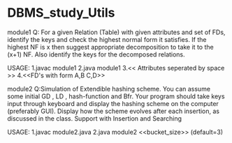# DBMS_study_Utils

module1
Q: For a given Relation (Table) with given attributes and set of FDs, identify the keys and check
the highest normal form it satisfies. If the highest NF is x then suggest appropriate
decomposition to take it to the (x+1) NF. Also identify the keys for the decomposed relations.

USAGE:
1.javac module1
2.java module1
3.<< Attributes seperated by space >>
4.<<FD's with form A,B C,D>>

module2
Q:Simulation of Extendible hashing scheme.
You can assume some initial GD , LD , hash-function and Bfr.
Your program should take keys input through keyboard and display the hashing scheme on
the computer (preferably GUI). Display how the scheme evolves after each insertion, as
discussed in the class.
Support with Insertion and Searching

USAGE:
1.javac module2.java
2.java module2 <<bucket_size>> (default=3)
